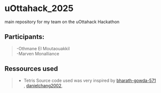 # uOttahack_2025

main repository for my team on the uOttahack Hackathon

## Participants:

> -Othmane El Moutaouakkil<br/>
> -Marven Monalliance<br/>

## Ressources used

> - Tetris Source code used was very inspired by [bharath-gowda-571](https://github.com/bharath-gowda-571/Tetris "Bharath Gowda") , [danielchang2002](https://github.com/danielchang2002/tetris_ai "Daniel Chang"),  

